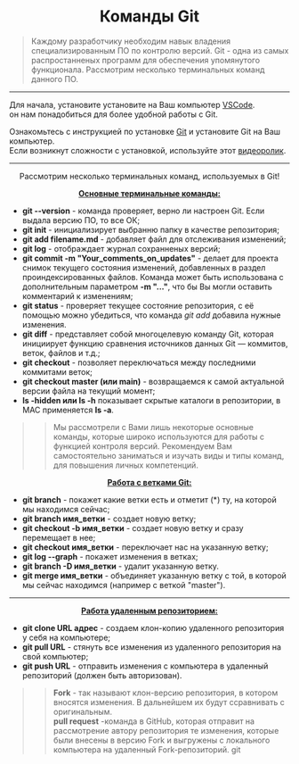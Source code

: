 # <center>**Команды Git**</center>

>Каждому разработчику необходим навык владения специализированным ПО по контролю версий. Git - одна из самых распростанненых программ для обеспечения упомянутого функционала. Рассмотрим несколько терминальных команд данного ПО.
<hr>

Для начала, установите установите на Ваш компьютер [VSCode](https://code.visualstudio.com/download). <br> он нам понадобиться для более удобной работы с Git. <br>

Ознакомьтесь с инструкцией по установке 
[Git](https://git-scm.com/book/ru/v2/Введение-Установка-Git) и установите Git на Ваш компьютер. <br>
Если возникнут сложности с установкой, используйте этот 
[видеоролик](https://yandex.ru/video/preview/11299384617156771124).<br>

<hr>

<center>Рассмотрим несколько терминальных команд, используемых в Git!

<u><b>Основные терминальные команды:</b></u></center>
* **git --version** - команда проверяет, верно ли настроен Git. Если выдала версию ПО, то все ОК;
* **git init** -  инициализирует выбранню папку в качестве репозитория;
* **git add filename.md** - добавляет файл для отслеживания изменений;
* **git log** - отображдает журнал сохранненых версий;
* **git commit -m "Your_comments_on_updates"** - делает для проекта снимок текущего состояния изменений, добавленных в раздел проиндексированных файлов. Команда может быть использована с дополнительным параметром **-m "..."**, что бы Вы могли оставить комментарий к изменениям;
* **git status** - проверяет текущее состояние репозитория, с её помощью можно убедиться, что команда *git add* добавила нужные изменения.
* **git diff** - представляет собой многоцелевую команду Git, которая инициирует функцию сравнения источников данных Git — коммитов, веток, файлов и т.д.;
* **git checkout** - позволяет переключаться между последними коммитами веток;
* **git checkout master (или main)** - возвращаемся к самой актуальной версии файла на текущий момент;
* **ls -hidden или ls -h** показывает скрытые каталоги в репозитории, в MAC применяется **ls -a**.

>> Мы рассмотрели с Вами лишь некоторые основные команды, которые широко используются для работы с функцией контроля версий. Рекомендуем Вам самостоятельно заниматься и изучать виды и типы команд, для повышения личных компетенций.


<center><u><b>Работа с ветками Git:</b></u></center>

* **git branch** - покажет какие ветки есть и отметит (*) ту, на которой мы находимся сейчас;
* **git branch имя_ветки** - создает новую ветку;
* **git checkout -b имя_ветки**  - создает новую ветку и сразу перемещает в нее;
* **git checkout имя_ветки** - переключает нас на указанную ветку;
* **git log --graph** - покажет изменения в ветках;
* **git branch -D имя_ветки** - удалит указанную ветку.
* **git merge имя_ветки** - объединяет указанную ветку с той, в которой мы сейчас находимся (например с веткой "master").

<hr>

<center><u><b>Работа удаленным репозиторием:</b></u></center>

* **git clone URL адрес** - создаем клон-копию удаленного репозитория у себя на компьютере;
* **git pull URL** - стянуть все изменения из удаленного репозитория на свой компьютер;
* **git push URL** - отправить изменения c компьютера в удаленный репозиторий (должен быть авторизован).

>> __Fork__ - так называют клон-версию репозитория, в котором вносятся изменения. В дальнейшем их будут ссравнивать с оригинальным.<br>
**pull request** -команда в GitHub, которая отправит на рассмотрение автору репозитория те изменения, которые были внесены в версию Fork и выгружены с локального компьютера на удаленный Fork-репозиторий.
git

